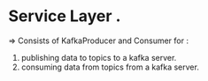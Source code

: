 # Service Layer .

=> Consists of KafkaProducer and Consumer for :

1. publishing data to topics to a kafka server.
2. consuming data from topics from a kafka server.

